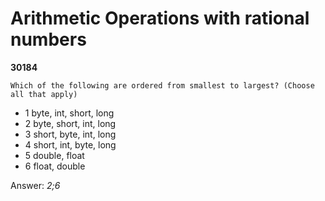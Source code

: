 Arithmetic Operations with rational numbers
===========================================
**30184**
```
Which of the following are ordered from smallest to largest? (Choose all that apply)
```


- 1 byte, int, short, long
- 2 byte, short, int, long
- 3 short, byte, int, long
- 4 short, int, byte, long
- 5 double, float
- 6 float, double

Answer: *2;6*

